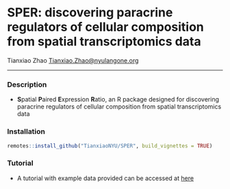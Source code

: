 # SPER: discovering paracrine regulators of cellular composition from spatial transcriptomics data
Tianxiao Zhao
Tianxiao.Zhao@nyulangone.org
****
### Description
- **S**patial **P**aired **E**xpression **R**atio, an R package designed for discovering paracrine regulators of cellular composition from spatial transcriptomics data

### Installation
```R
remotes::install_github("TianxiaoNYU/SPER", build_vignettes = TRUE)
```

### Tutorial
- A tutorial with example data provided can be accessed at [here](https://www.dropbox.com/scl/fo/pep07jjid71rr72voeeik/h?rlkey=2agyojo1ugf5l61bqtal6hjy0&dl=0)
